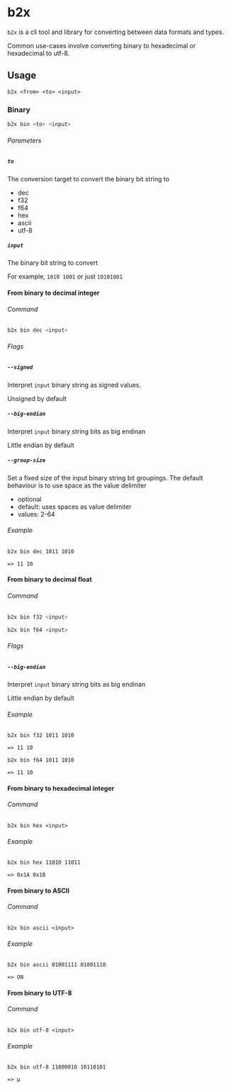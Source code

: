 # b2x

`b2x` is a cli tool and library for converting between data formats and types.

Common use-cases involve converting binary to hexadecimal or hexadecimal to utf-8.

## Usage

```
b2x <from> <to> <input>
```

### Binary

```sh
b2x bin <to> <input>
```

###### Parameters

##### `to`

The conversion target to convert the binary bit string to

- dec
- f32
- f64
- hex
- ascii
- utf-8

##### `input`

The binary bit string to convert

For example, `1010 1001` or just `10101001`

#### From binary to decimal integer

###### Command

```sh
b2x bin dec <input>
```

###### Flags

##### `--signed`

Interpret `input` binary string as signed values.

Unsigned by default

##### `--big-endian`

Interpret `input` binary string bits as big endinan

Little endian by default

##### `--group-size`

Set a fixed size of the input binary string bit groupings.
The default behaviour is to use space as the value delimiter

- optional
- default: uses spaces as value delimiter
- values: 2-64

###### Example
```
b2x bin dec 1011 1010

=> 11 10
```

#### From binary to decimal float

###### Command

```sh
b2x bin f32 <input>
```

```sh
b2x bin f64 <input>
```

###### Flags

##### `--big-endian`

Interpret `input` binary string bits as big endinan

Little endian by default

###### Example

```
b2x bin f32 1011 1010

=> 11 10
```

```
b2x bin f64 1011 1010

=> 11 10
```

#### From binary to hexadecimal integer

###### Command
```
b2x bin hex <input>
```

###### Example

```
b2x bin hex 11010 11011

=> 0x1A 0x1B
```

#### From binary to ASCII

###### Command

```
b2x bin ascii <input>
```

###### Example

```
b2x bin ascii 01001111 01001110

=> ON
```

#### From binary to UTF-8

###### Command

```
b2x bin utf-8 <input>
```

###### Example

```
b2x bin utf-8 11000010 10110101

=> µ
```

